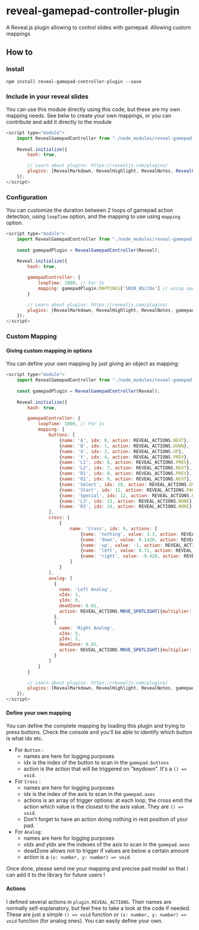 # reveal-gamepad-controller-plugin

A Reveal.js plugin allowing to control slides with gamepad. Allowing custom mappings

## How to

### Install
````shell
npm install reveal-gamepad-controller-plugin --save
````

### Include in your reveal slides

You can use this module directly using this code, but these are my own mapping needs. See belw to create your own mappings, or you can contribute and add it directly to the module
````js
<script type="module">
    import RevealGamepadController from "./node_modules/reveal-gamepad-controller-plugin/dist/index.js";
    
    Reveal.initialize({
        hash: true,

        // Learn about plugins: https://revealjs.com/plugins/
        plugins: [RevealMarkdown, RevealHighlight, RevealNotes, RevealGamepadController(Reveal)],
    });
</script>
````

### Configuration
You can customize the duration between 2 loops of gamepad action detection, using `loopTime` option, and the mapping to use using `mapping` option.
````js
<script type="module">
    import RevealGamepadController from "./node_modules/reveal-gamepad-controller-plugin/dist/index.js";
    
    const gamepadPlugin = RevealGamepadController(Reveal);
    
    Reveal.initialize({
        hash: true,

        gamepadController: {
            loopTime: 1000, // For 1s
            mapping: gamepadPlugin.MAPPINGS['SN30_8bitDo'] // using specific Mapping
        }

        // Learn about plugins: https://revealjs.com/plugins/
        plugins: [RevealMarkdown, RevealHighlight, RevealNotes, gamepadPlugin],
    });
</script>
````

### Custom Mapping

#### Giving custom mapping in options
You can define your own mapping by just giving an object as mapping:
````js
<script type="module">
    import RevealGamepadController from "./node_modules/reveal-gamepad-controller-plugin/dist/index.js";
    
    const gamepadPlugin = RevealGamepadController(Reveal);
    
    Reveal.initialize({
        hash: true,

        gamepadController: {
            loopTime: 1000, // For 1s
            mapping: {
                buttons: [
                    {name: 'A', idx: 0, action: REVEAL_ACTIONS.NEXT},
                    {name: 'B', idx: 1, action: REVEAL_ACTIONS.DOWN},
                    {name: 'X', idx: 3, action: REVEAL_ACTIONS.UP},
                    {name: 'Y', idx: 4, action: REVEAL_ACTIONS.PREV},
                    {name: 'L1', idx: 6, action: REVEAL_ACTIONS.PREV},
                    {name: 'L2', idx: 7, action: REVEAL_ACTIONS.NEXT},
                    {name: 'R1', idx: 8, action: REVEAL_ACTIONS.PREV},
                    {name: 'R2', idx: 9, action: REVEAL_ACTIONS.NEXT},
                    {name: 'Select', idx: 10, action: REVEAL_ACTIONS.OVERVIEW},
                    {name: 'Start', idx: 11, action: REVEAL_ACTIONS.PAUSE},
                    {name: 'Special', idx: 12, action: REVEAL_ACTIONS.NONE},
                    {name: 'L3', idx: 13, action: REVEAL_ACTIONS.NONE},
                    {name: 'R3', idx: 14, action: REVEAL_ACTIONS.NONE},
                ],
                cross: [
                    {
                        name: 'Cross', idx: 9, actions: [
                            {name: 'nothing', value: 3.3, action: REVEAL_ACTIONS.NONE},
                            {name: 'down', value: 0.1428, action: REVEAL_ACTIONS.DOWN},
                            {name: 'up', value: -1, action: REVEAL_ACTIONS.UP},
                            {name: 'left', value: 0.71, action: REVEAL_ACTIONS.PREV},
                            {name: 'right', value: -0.428, action: REVEAL_ACTIONS.NEXT}
                        ]
                    }
                ],
                analog: [
                  {
                    name: 'Left Analog',
                    xIdx: 1,
                    yIdx: 0,
                    deadZone: 0.01,
                    action: REVEAL_ACTIONS.MOVE_SPOTLIGHT({multiplier: 30})
                  },
                  {
                    name: 'Right Analog',
                    xIdx: 5,
                    yIdx: 2,
                    deadZone: 0.01,
                    action: REVEAL_ACTIONS.MOVE_SPOTLIGHT({multiplier: 30})
                  }
                ]
            }
        }

        // Learn about plugins: https://revealjs.com/plugins/
        plugins: [RevealMarkdown, RevealHighlight, RevealNotes, gamepadPlugin],
    });
</script>
````

#### Define your own mapping
You can define the complete mapping by loading this plugin and trying to press buttons. 
Check the console and you'll be able to identify which button is what idx etc.

- For `Button` :
  - names are here for logging purposes
  - idx is the index of the button to scan in the `gamepad.buttons`
  - action is the action that will be triggered on "keydown". It's a `() => void`.
- For `Cross` :
    - names are here for logging purposes
    - idx is the index of the axis to scan in the `gamepad.axes`
    - actions is an array of trigger options: at each loop, the cross emit the action which value is the closest to the axis value. They are `() => void`.
    - Don't forget to have an action doing nothing in rest position of your pad.
- For `Analog`:
  - names are here for logging purposes
  - xIdx and yIdx are the indexes of the axis to scan in the `gamepad.axes`
  - deadZone allows not to trigger if values are below a certain amount
  - action is a `(x: number, y: number) => void`.

Once done, please send me your mapping and precise pad model so that i can add it to the library for future users !

#### Actions
I defined several actions in `plugin.REVEAL_ACTIONS`. 
Their names are normally self-explanatory, but feel free to take a look at the code if needed.
These are just a simple `() => void` function or `(x: number, y: number) => void` function (for analog ones). 
You can easily define your own.